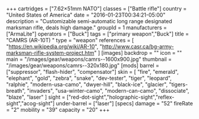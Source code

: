 +++
cartridges = ["7.62×51mm NATO"]
classes = ["Battle rifle"]
country = "United States of America"
date = "2016-01-23T00:34:21-05:00"
description = "Customizable semi-automatic long range designated marksman rifle, deals high damage."
groupId = 1
manufacturers = ["ArmaLite"]
operators = ["Buck"]
tags = ["primary weapon","Buck"]
title = "CAMRS (AR-10T) "
type = "weapon"
references = [
  "https://en.wikipedia.org/wiki/AR-10",
  "http://www.casr.ca/bg-army-marksman-rifle-system-project.htm"
]
[images]
  backdrop = ""
  icon = ""
  main = "/images/gear/weapons/camrs--1600x900.jpg"
  thumbnail = "/images/gear/weapons/camrs--320x180.jpg"
[mods]
  barrel = ["suppressor", "flash-hider", "compensator"]
  skin = [
    "fire",
    "emerald",
    "elephant",
    "gold",
    "zebra",
    "snake",
    "dev-tester",
    "tiger",
    "leopard",
    "ralphie",
    "modern-usa-camo",
    "dwyer-hill",
    "black-ice",
    "glacier",
    "tigers-breath",
    "invaders",
    "usa-winter-camo",
    "modern-can-camo",
    "dissociate",
    "blaze",
    "laser"
  ]
  sight = ["red-dot-sight","holographic-sight","reflex-sight","acog-sight"]
  under-barrel = ["laser"]
[specs]
  damage = "52"
  fireRate = "2"
  mobility = "39"
  capacity = "20"
+++
